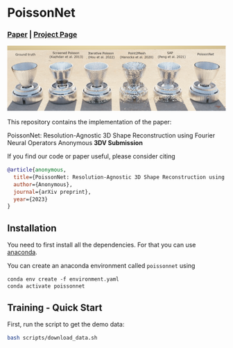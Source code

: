 # PoissonNet

### [**Paper**]() | [**Project Page**]()  <br>

![](./media/figure_benchmark.png)

This repository contains the implementation of the paper:

PoissonNet: Resolution-Agnostic 3D Shape Reconstruction using Fourier Neural Operators 
Anonymous
**3DV Submission**  


If you find our code or paper useful, please consider citing
```bibtex
@article{anonymous,
  title={PoissonNet: Resolution-Agnostic 3D Shape Reconstruction using Fourier Neural Operators},
  author={Anonymous},
  journal={arXiv preprint},
  year={2023}
}
```


## Installation

You need to first install all the dependencies. For that you can use [anaconda](https://www.anaconda.com/). 

You can create an anaconda environment called `poissonnet` using
```
conda env create -f environment.yaml
conda activate poissonnet
```

## Training - Quick Start

First, run the script to get the demo data:

```bash
bash scripts/download_data.sh
```
